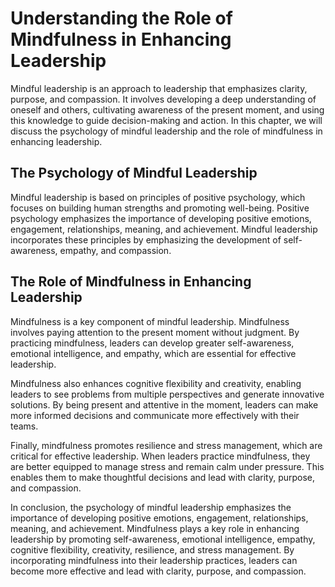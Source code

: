 Understanding the Role of Mindfulness in Enhancing Leadership
============================================================================================================================

Mindful leadership is an approach to leadership that emphasizes clarity, purpose, and compassion. It involves developing a deep understanding of oneself and others, cultivating awareness of the present moment, and using this knowledge to guide decision-making and action. In this chapter, we will discuss the psychology of mindful leadership and the role of mindfulness in enhancing leadership.

The Psychology of Mindful Leadership
------------------------------------

Mindful leadership is based on principles of positive psychology, which focuses on building human strengths and promoting well-being. Positive psychology emphasizes the importance of developing positive emotions, engagement, relationships, meaning, and achievement. Mindful leadership incorporates these principles by emphasizing the development of self-awareness, empathy, and compassion.

The Role of Mindfulness in Enhancing Leadership
-----------------------------------------------

Mindfulness is a key component of mindful leadership. Mindfulness involves paying attention to the present moment without judgment. By practicing mindfulness, leaders can develop greater self-awareness, emotional intelligence, and empathy, which are essential for effective leadership.

Mindfulness also enhances cognitive flexibility and creativity, enabling leaders to see problems from multiple perspectives and generate innovative solutions. By being present and attentive in the moment, leaders can make more informed decisions and communicate more effectively with their teams.

Finally, mindfulness promotes resilience and stress management, which are critical for effective leadership. When leaders practice mindfulness, they are better equipped to manage stress and remain calm under pressure. This enables them to make thoughtful decisions and lead with clarity, purpose, and compassion.

In conclusion, the psychology of mindful leadership emphasizes the importance of developing positive emotions, engagement, relationships, meaning, and achievement. Mindfulness plays a key role in enhancing leadership by promoting self-awareness, emotional intelligence, empathy, cognitive flexibility, creativity, resilience, and stress management. By incorporating mindfulness into their leadership practices, leaders can become more effective and lead with clarity, purpose, and compassion.


